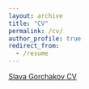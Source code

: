 ```yaml
---
layout: archive
title: "CV"
permalink: /cv/
author_profile: true
redirect_from:
  - /resume
---
```

[Slava Gorchakov CV](/files/CV.pdf)
